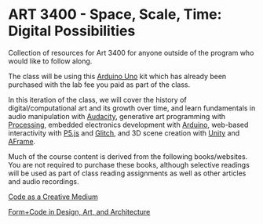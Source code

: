<h1>ART 3400 - Space, Scale, Time: Digital Possibilities</h1>

Collection of resources for Art 3400 for anyone outside of the program who would like to follow along. 

The class will be using this [Arduino Uno](https://www.amazon.com/gp/product/B09HBCMYTV/ref=ppx_yo_dt_b_search_asin_title) kit which has already been purchased with the lab fee you paid as part of the class. 

In this iteration of the class, we will cover the history of digital/computational art and its growth over time, and learn fundamentals in audio manipulation with [Audacity](https://www.audacityteam.org/), generative art programming with [Processing](https://processing.org/), embedded electronics development with [Arduino](https://www.arduino.cc/), web-based interactivity with [P5.js](https://p5js.org/) and [Glitch](https://glitch.com/), and 3D scene creation with [Unity](https://unity.com/) and [AFrame](https://aframe.io/).

Much of the course content is derived from the following books/websites. You are not required to purchase these books, although selective readings will be used as part of class reading assignments as well as other articles and audio recordings. 

[Code as a Creative Medium
](https://www.penguinrandomhouse.com/books/669487/code-as-creative-medium-by-golan-levin-and-tega-brain/9780262542043/)

[Form+Code in Design, Art, and Architecture](https://mitpressbookstore.mit.edu/book/9781568989372)






